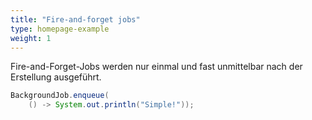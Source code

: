 ```yaml
---
title: "Fire-and-forget jobs"
type: homepage-example
weight: 1
---
```

Fire-and-Forget-Jobs werden nur einmal und fast unmittelbar nach der Erstellung ausgeführt.

```java
BackgroundJob.enqueue(
    () -> System.out.println("Simple!"));
```
